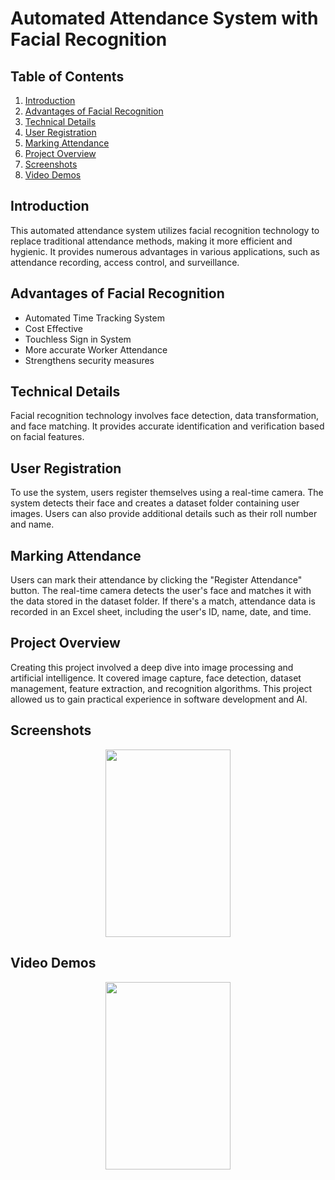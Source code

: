 ﻿# Automated Attendance System with Facial Recognition

## Table of Contents
1. [Introduction](#introduction)
2. [Advantages of Facial Recognition](#advantages-of-facial-recognition)
3. [Technical Details](#technical-details)
4. [User Registration](#user-registration)
5. [Marking Attendance](#marking-attendance)
6. [Project Overview](#project-overview)
7. [Screenshots](#screenshots)
8. [Video Demos](#video-demos)

## Introduction
This automated attendance system utilizes facial recognition technology to replace traditional attendance methods, making it more efficient and hygienic. It provides numerous advantages in various applications, such as attendance recording, access control, and surveillance.

## Advantages of Facial Recognition
- Automated Time Tracking System
- Cost Effective
- Touchless Sign in System
- More accurate Worker Attendance
- Strengthens security measures

## Technical Details
Facial recognition technology involves face detection, data transformation, and face matching. It provides accurate identification and verification based on facial features.

## User Registration
To use the system, users register themselves using a real-time camera. The system detects their face and creates a dataset folder containing user images. Users can also provide additional details such as their roll number and name.

## Marking Attendance
Users can mark their attendance by clicking the "Register Attendance" button. The real-time camera detects the user's face and matches it with the data stored in the dataset folder. If there's a match, attendance data is recorded in an Excel sheet, including the user's ID, name, date, and time.

## Project Overview
Creating this project involved a deep dive into image processing and artificial intelligence. It covered image capture, face detection, dataset management, feature extraction, and recognition algorithms. This project allowed us to gain practical experience in software development and AI.

## Screenshots

<p align="center"> <img src="https://media.tenor.com/hB9OTbewrikAAAAi/work-work-in-progress.gif" width="200" height="300" /> </p>

<!-- ![Screenshot 1](/screenshots/screenshot1.png)
![Screenshot 2](/screenshots/screenshot2.png)
![Screenshot 3](/screenshots/screenshot3.png) -->

## Video Demos

<p align="center"> <img src="https://media.tenor.com/hB9OTbewrikAAAAi/work-work-in-progress.gif" width="200" height="300" /> </p>

<!-- - [Demo 1](/videos/demo1.gif) (In Progress)
- [Demo 2](/videos/demo2.gif) (In Progress) -->
